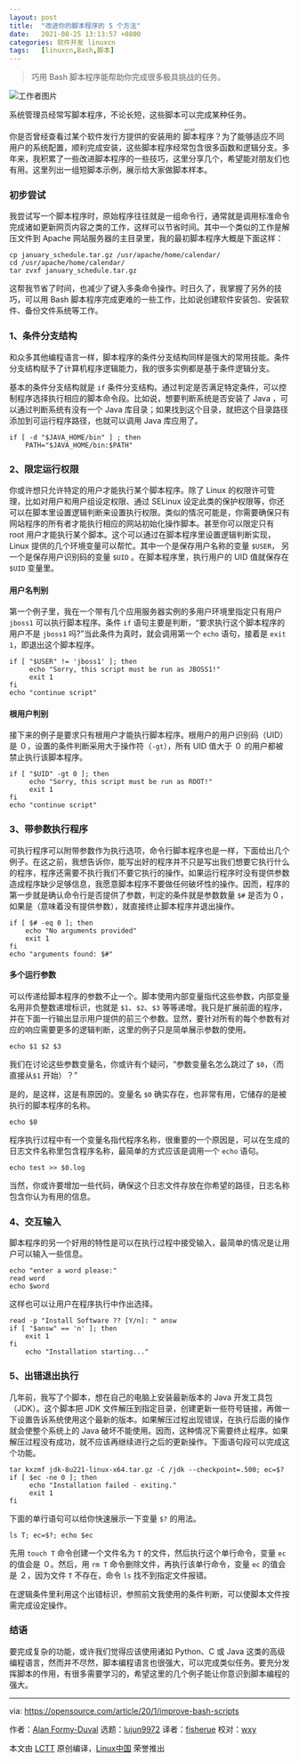 ```yaml
---
layout: post
title:	"改进你的脚本程序的 5 个方法"
date:	2021-08-25 13:13:57 +0800 
categories:	软件开发 linuxcn 
tags:	[linuxcn,Bash,脚本]
---
```




> 
> 巧用 Bash 脚本程序能帮助你完成很多极具挑战的任务。
> 
> 
> 


![](/Asserts/Images//attachment/album/202108/25/131347yblk4jg4r6blebmg.jpg "工作者图片")


系统管理员经常写脚本程序，不论长短，这些脚本可以完成某种任务。


你是否曾经查看过某个软件发行方提供的安装用的<ruby> 脚本 <rt>  script </rt></ruby>程序？为了能够适应不同用户的系统配置，顺利完成安装，这些脚本程序经常包含很多函数和逻辑分支。多年来，我积累了一些改进脚本程序的一些技巧，这里分享几个，希望能对朋友们也有用。这里列出一组短脚本示例，展示给大家做脚本样本。


### 初步尝试


我尝试写一个脚本程序时，原始程序往往就是一组命令行，通常就是调用标准命令完成诸如更新网页内容之类的工作，这样可以节省时间。其中一个类似的工作是解压文件到 Apache 网站服务器的主目录里，我的最初脚本程序大概是下面这样：



```
cp january_schedule.tar.gz /usr/apache/home/calendar/
cd /usr/apache/home/calendar/
tar zvxf january_schedule.tar.gz

```

这帮我节省了时间，也减少了键入多条命令操作。时日久了，我掌握了另外的技巧，可以用 Bash 脚本程序完成更难的一些工作，比如说创建软件安装包、安装软件、备份文件系统等工作。


### 1、条件分支结构


和众多其他编程语言一样，脚本程序的条件分支结构同样是强大的常用技能。条件分支结构赋予了计算机程序逻辑能力，我的很多实例都是基于条件逻辑分支。


基本的条件分支结构就是 `if` 条件分支结构。通过判定是否满足特定条件，可以控制程序选择执行相应的脚本命令段。比如说，想要判断系统是否安装了 Java ，可以通过判断系统有没有一个 Java 库目录；如果找到这个目录，就把这个目录路径添加到可运行程序路径，也就可以调用 Java 库应用了。



```
if [ -d "$JAVA_HOME/bin" ] ; then
    PATH="$JAVA_HOME/bin:$PATH"

```

### 2、限定运行权限


你或许想只允许特定的用户才能执行某个脚本程序。除了 Linux 的权限许可管理，比如对用户和用户组设定权限、通过 SELinux 设定此类的保护权限等，你还可以在脚本里设置逻辑判断来设置执行权限。类似的情况可能是，你需要确保只有网站程序的所有者才能执行相应的网站初始化操作脚本。甚至你可以限定只有 root 用户才能执行某个脚本。这个可以通过在脚本程序里设置逻辑判断实现，Linux 提供的几个环境变量可以帮忙。其中一个是保存用户名称的变量 `$USER`， 另一个是保存用户识别码的变量 `$UID` 。在脚本程序里，执行用户的 UID 值就保存在 `$UID` 变量里。


#### 用户名判别


第一个例子里，我在一个带有几个应用服务器实例的多用户环境里指定只有用户 `jboss1` 可以执行脚本程序。条件 `if` 语句主要是判断，“要求执行这个脚本程序的用户不是 `jboss1` 吗?”当此条件为真时，就会调用第一个 `echo` 语句，接着是 `exit 1`，即退出这个脚本程序。



```
if [ "$USER" != 'jboss1' ]; then
     echo "Sorry, this script must be run as JBOSS1!"
     exit 1
fi
echo "continue script"

```

#### 根用户判别


接下来的例子是要求只有根用户才能执行脚本程序。根用户的用户识别码（UID）是 ０，设置的条件判断采用大于操作符（`-gt`），所有 UID 值大于 ０ 的用户都被禁止执行该脚本程序。



```
if [ "$UID" -gt 0 ]; then
     echo "Sorry, this script must be run as ROOT!"
     exit 1
fi
echo "continue script"

```

### 3、带参数执行程序


可执行程序可以附带参数作为执行选项，命令行脚本程序也是一样，下面给出几个例子。在这之前，我想告诉你，能写出好的程序并不只是写出我们想要它执行什么的程序，程序还需要不执行我们不要它执行的操作。如果运行程序时没有提供参数造成程序缺少足够信息，我愿意脚本程序不要做任何破坏性的操作。因而，程序的第一步就是确认命令行是否提供了参数，判定的条件就是参数数量 `$#` 是否为 0 ，如果是（意味着没有提供参数），就直接终止脚本程序并退出操作。



```
if [ $# -eq 0 ]; then
    echo "No arguments provided"
    exit 1
fi
echo "arguments found: $#"

```

#### 多个运行参数


可以传递给脚本程序的参数不止一个。脚本使用内部变量指代这些参数，内部变量名用非负整数递增标识，也就是 `$1`、`$2`、`$3` 等等递增。我只是扩展前面的程序，并在下面一行输出显示用户提供的前三个参数。显然，要针对所有的每个参数有对应的响应需要更多的逻辑判断，这里的例子只是简单展示参数的使用。



```
echo $1 $2 $3

```

我们在讨论这些参数变量名，你或许有个疑问，“参数变量名怎么跳过了 `$0`，（而直接从`$1` 开始）？”


是的，是这样，这是有原因的。变量名 `$0` 确实存在，也非常有用，它储存的是被执行的脚本程序的名称。



```
echo $0

```

程序执行过程中有一个变量名指代程序名称，很重要的一个原因是，可以在生成的日志文件名称里包含程序名称，最简单的方式应该是调用一个 `echo` 语句。



```
echo test >> $0.log

```

当然，你或许要增加一些代码，确保这个日志文件存放在你希望的路径，日志名称包含你认为有用的信息。


### 4、交互输入


脚本程序的另一个好用的特性是可以在执行过程中接受输入，最简单的情况是让用户可以输入一些信息。



```
echo "enter a word please:"
read word
echo $word

```

这样也可以让用户在程序执行中作出选择。



```
read -p "Install Software ?? [Y/n]: " answ
if [ "$answ" == 'n' ]; then
    exit 1
fi
    echo "Installation starting..."

```

### 5、出错退出执行


几年前，我写了个脚本，想在自己的电脑上安装最新版本的 Java 开发工具包（JDK）。这个脚本把 JDK 文件解压到指定目录，创建更新一些符号链接，再做一下设置告诉系统使用这个最新的版本。如果解压过程出现错误，在执行后面的操作就会使整个系统上的 Java 破坏不能使用。因而，这种情况下需要终止程序。如果解压过程没有成功，就不应该再继续进行之后的更新操作。下面语句段可以完成这个功能。



```
tar kxzmf jdk-8u221-linux-x64.tar.gz -C /jdk --checkpoint=.500; ec=$?
if [ $ec -ne 0 ]; then
     echo "Installation failed - exiting."
     exit 1
fi

```

下面的单行语句可以给你快速展示一下变量 `$?` 的用法。



```
ls T; ec=$?; echo $ec

```

先用 `touch T` 命令创建一个文件名为 `T` 的文件，然后执行这个单行命令，变量 `ec` 的值会是 ０。然后，用 `rm T` 命令删除文件，再执行该单行命令，变量 `ec` 的值会是 ２，因为文件 `T` 不存在，命令 `ls` 找不到指定文件报错。


在逻辑条件里利用这个出错标识，参照前文我使用的条件判断，可以使脚本文件按需完成设定操作。


### 结语


要完成复杂的功能，或许我们觉得应该使用诸如 Python、C 或 Java 这类的高级编程语言，然而并不尽然，脚本编程语言也很强大，可以完成类似任务。要充分发挥脚本的作用，有很多需要学习的，希望这里的几个例子能让你意识到脚本编程的强大。




---


via: <https://opensource.com/article/20/1/improve-bash-scripts>


作者：[Alan Formy-Duval](https://opensource.com/users/alanfdoss) 选题：[lujun9972](https://github.com/lujun9972) 译者：[fisherue](https://github.com/fisherue) 校对：[wxy](https://github.com/wxy)


本文由 [LCTT](https://github.com/LCTT/TranslateProject) 原创编译，[Linux中国](https://linux.cn/) 荣誉推出
